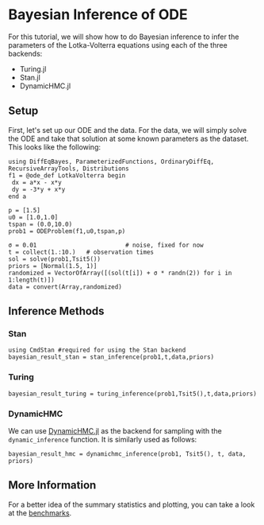 # Bayesian Inference of ODE

For this tutorial, we will show how to do Bayesian inference to infer the parameters of
the Lotka-Volterra equations using each of the three backends:

- Turing.jl
- Stan.jl
- DynamicHMC.jl

## Setup

First, let's set up our ODE and the data. For the data, we will simply solve the ODE and
take that solution at some known parameters as the dataset. This looks like the following:

```@example all
using DiffEqBayes, ParameterizedFunctions, OrdinaryDiffEq, RecursiveArrayTools, Distributions
f1 = @ode_def LotkaVolterra begin
 dx = a*x - x*y
 dy = -3*y + x*y
end a

p = [1.5]
u0 = [1.0,1.0]
tspan = (0.0,10.0)
prob1 = ODEProblem(f1,u0,tspan,p)

σ = 0.01                         # noise, fixed for now
t = collect(1.:10.)   # observation times
sol = solve(prob1,Tsit5())
priors = [Normal(1.5, 1)]
randomized = VectorOfArray([(sol(t[i]) + σ * randn(2)) for i in 1:length(t)])
data = convert(Array,randomized)
```

## Inference Methods

### Stan

```@example all
using CmdStan #required for using the Stan backend
bayesian_result_stan = stan_inference(prob1,t,data,priors)
```

### Turing

```@example all
bayesian_result_turing = turing_inference(prob1,Tsit5(),t,data,priors)
```

### DynamicHMC

We can use [DynamicHMC.jl](https://github.com/tpapp/DynamicHMC.jl) as the backend
for sampling with the `dynamic_inference` function. It is similarly used as follows:

```@example all
bayesian_result_hmc = dynamichmc_inference(prob1, Tsit5(), t, data, priors)
```

## More Information

For a better idea of the summary statistics and plotting, you can take a look at the [benchmarks](https://github.com/SciML/SciMLBenchmarks.jl).
